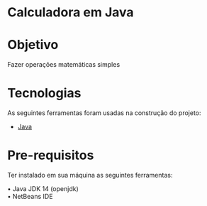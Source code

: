 
<h1>Calculadora em Java</h1>

# Objetivo
<p>
 Fazer operações matemáticas simples
</p>

# Tecnologias
<p>As seguintes ferramentas foram usadas na construção do projeto:

- [Java](https://www.java.com/)


</p>

# Pre-requisitos
<p>Ter instalado em sua máquina as seguintes ferramentas:

•  Java  JDK 14 (openjdk) </br> 
•  NetBeans IDE  </br> 


</p>

